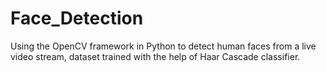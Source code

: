 # Face_Detection
Using the OpenCV framework in Python to detect human faces from a live video stream, dataset trained with the help of Haar Cascade classifier.
